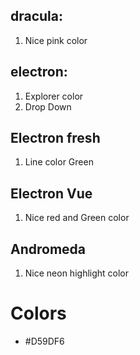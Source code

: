 ## dracula:
1. Nice pink color

## electron:
1. Explorer color
1. Drop Down

## Electron fresh

1. Line color Green
   
## Electron Vue

1. Nice red and Green color

## Andromeda 

1. Nice neon highlight color



# Colors
- #D59DF6